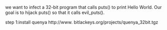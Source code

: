 
we want to infect a 32-bit program that calls puts() to print Hello World. Our goal is to hijack puts() so that it calls evil_puts().

step 1:install quenya
http://www. bitlackeys.org/projects/quenya_32bit.tgz

